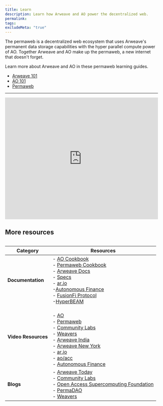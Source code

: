 ```yaml
---
title: Learn
description: Learn how Arweave and AO power the decentralized web.
permalink: 
tags: 
excludeMeta: "true"
---
```


The permaweb is a decentralized web ecosystem that uses Arweave's permanent data storage capabilities with the hyper parallel compute power of AO. Together Arweave and AO make up the permaweb, a new internet that doesn't forget.

Learn more about Arweave and AO in these permaweb learning guides.

- [Arweave 101](arweave.md)
- [AO 101](ao.md)
- [Permaweb](reference/permaweb.md)

---

<iframe 
    id="glossary-frame-light" 
    src="https://glossary.arweave.net/?bg-color=%23FAFAFA&text-color=%231A1A1A&link-color=%234CAF50&heading-color=%233C3C3C"
    width="100%" 
    height="400" 
    frameborder="0" 
    scrolling="no">
</iframe>

## More resources

<div style="display: flex; justify-content: center;">

| **Category**        | **Resources**                                                                                                                                                                                                                                                                                                                                                                                                                                                                                                             |
| ------------------- | ------------------------------------------------------------------------------------------------------------------------------------------------------------------------------------------------------------------------------------------------------------------------------------------------------------------------------------------------------------------------------------------------------------------------------------------------------------------------------------------------------------------------- |
| **Documentation**   | - [AO Cookbook](https://cookbook_ao.arweave.net/)<br>- [Permaweb Cookbook](https://cookbook.arweave.net/)<br>- [Arweave Docs](https://docs.arweave.org/developers)<br>- [Specs](https://specs.arweave.net/)<br>- [ar.io](https://docs.ar.io/) <br>-[Autonomous Finance](https://docs.autonomous.finance/) <br>- [FusionFi Protocol](https://ffp.gitbook.io/fusionfi) <br>-[HyperBEAM](https://permaweb.github.io/HyperBEAM/)                                                                                              |
| **Video Resources** | <br>- [AO](https://www.youtube.com/@aoTheComputer)<br>- [Permaweb](https://www.youtube.com/@perma_web)<br>- [Community Labs](https://www.youtube.com/@CommunityLabs)<br>- [Weavers](https://www.youtube.com/@Weavers_Org)<br>- [Arweave India](https://www.youtube.com/@ArweaveIndia)<br>- [Arweave New York](https://www.youtube.com/@ArweaveNY)<br>- [ar.io](http://youtube.com/@ar_io_network)<br>- [ao/acc](https://www.youtube.com/@aoaccorg)<br>- [Autonomous Finance](https://odysee.com/@AutonomousFinance:7)<br> |
| **Blogs**           | - [Arweave Today](https://arweavehub.com/today)<br>- [Community Labs](https://www.communitylabs.com/blog)<br>- [Open Access Supercomputing Foundation](https://mirror.xyz/0x1EE4bE8670E8Bd7E9E2E366F530467030BE4C840)<br>- [PermaDAO](https://medium.com/@perma_dao)<br>- [Weavers](https://medium.com/@Weavers_Official)                                                                                                                                                                                                 |

</div>
